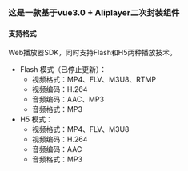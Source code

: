 ### 这是一款基于vue3.0 + Aliplayer二次封装组件

#### 支持格式

Web播放器SDK，同时支持Flash和H5两种播放技术。

- Flash 模式（已停止更新）：
  - 视频格式：MP4、FLV、M3U8、RTMP
  - 视频编码：H.264
  - 音频编码：AAC、MP3
  - 音频格式：MP3
- H5 模式：
  - 视频格式：MP4、FLV、M3U8
  - 视频编码：H.264
  - 音频编码：AAC
  - 音频格式：MP3

